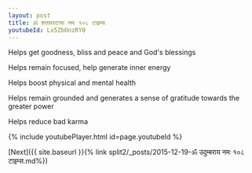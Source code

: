 ```yaml
---
layout: post
title: ॐ शतावरटाया नमः १०८ टाइम्स
youtubeId: Lx5ZbOnzRY0
---
```

 
 
Helps get goodness, bliss and peace and God's blessings
 
Helps remain focused, help generate inner energy 
 
Helps boost physical and mental health 
 
Helps remain grounded and generates a sense of gratitude towards the greater power 
 
Helps reduce bad karma
 
 
 
 


{% include youtubePlayer.html id=page.youtubeId %}
 
[Next]({{ site.baseurl }}{% link  split2/_posts/2015-12-19-ॐ उदुम्बराय नमः १०८ टाइम्स.md%})
 
